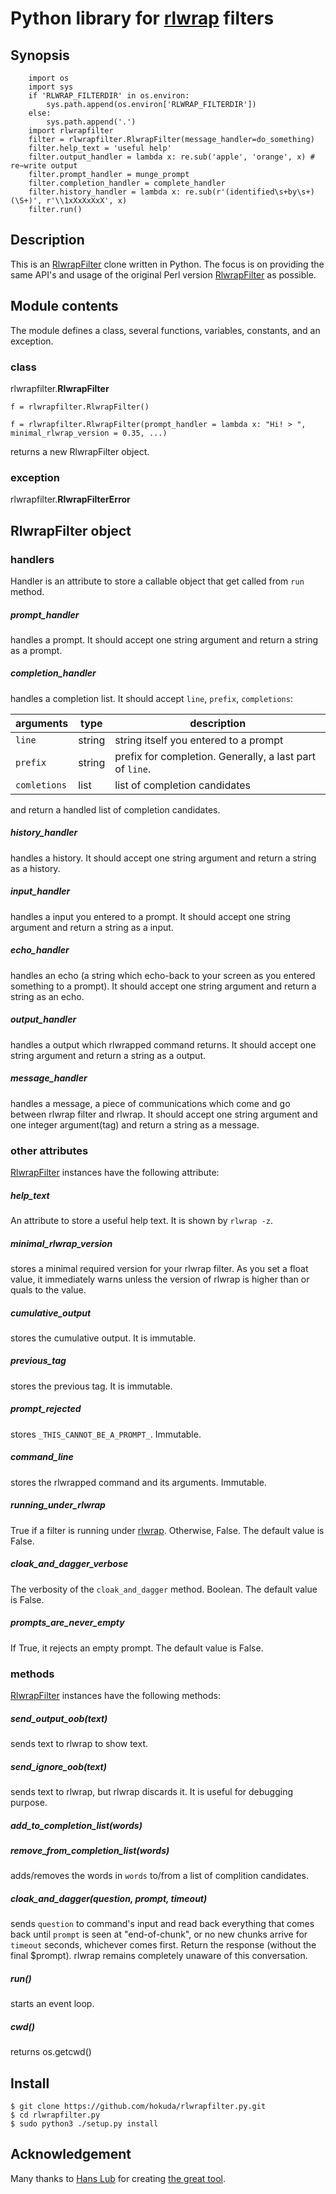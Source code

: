 Python library for [rlwrap](https://github.com/hanslub42/rlwrap) filters
==========================================================================

Synopsis
-------------------
```
    import os
    import sys
    if 'RLWRAP_FILTERDIR' in os.environ:
        sys.path.append(os.environ['RLWRAP_FILTERDIR'])
    else:
        sys.path.append('.')
    import rlwrapfilter
    filter = rlwrapfilter.RlwrapFilter(message_handler=do_something)
    filter.help_text = 'useful help'
    filter.output_handler = lambda x: re.sub('apple', 'orange', x) # re−write output
    filter.prompt_handler = munge_prompt
    filter.completion_handler = complete_handler
    filter.history_handler = lambda x: re.sub(r'(identified\s+by\s+)(\S+)', r'\\1xXxXxXxX', x)
    filter.run()
```


Description
-------------------
This is an [RlwrapFilter](http://utopia.knoware.nl/~hlub/uck/rlwrap/RlwrapFilter.html)
clone written in Python. The focus is on providing the same API's
and usage of the original Perl version [RlwrapFilter](http://utopia.knoware.nl/~hlub/uck/rlwrap/RlwrapFilter.html)
as possible.


Module contents
-------------------
The module defines a class, several functions, variables, constants, and an exception.

### class

rlwrapfilter.**RlwrapFilter**

```
f = rlwrapfilter.RlwrapFilter()

f = rlwrapfilter.RlwrapFilter(prompt_handler = lambda x: "Hi! > ", minimal_rlwrap_version = 0.35, ...)
```

returns a new RlwrapFilter object.

### exception

rlwrapfilter.**RlwrapFilterError**


RlwrapFilter object
-------------------


### handlers

Handler is an attribute to store a callable object that get called from `run` method.

##### prompt_handler

handles a prompt. It should accept one string argument and return a string as a prompt.

##### completion_handler

handles a completion list. It should accept `line`, `prefix`, `completions`:

|arguments|type|description|
|---------|----|-----------|
|`line`|string|string itself you entered to a prompt|
|`prefix`|string|prefix for completion. Generally, a last part of `line`.|
|`comletions`|list|list of completion candidates|

and return a handled list of completion candidates.

##### history_handler

handles a history. It should accept one string argument and return a string as a history.

##### input_handler

handles a input you entered to a prompt. It should accept one string argument and return a string as a input.

##### echo_handler

handles an echo (a string which echo-back to your screen as you entered something to a prompt). It should accept one string argument and return a string as an echo.

##### output_handler

handles a output which rlwrapped command returns. It should accept one string argument and return a string as a output.

##### message_handler

handles a message, a piece of communications which come and go between rlwrap filter and rlwrap. It should accept one string argument and one integer argument(tag) and return a string as a message.


### other attributes

[RlwrapFilter](#class) instances have the following attribute:

##### help_text

An attribute to store a useful help text. It is shown by `rlwrap -z`.

##### minimal_rlwrap_version

stores a minimal required version for your rlwrap filter. As you set a float value, it immediately warns unless the version of rlwrap is higher than or quals to the value.

##### cumulative_output

stores the cumulative output. It is immutable.

##### previous_tag

stores the previous tag. It is immutable.

##### prompt_rejected

stores `_THIS_CANNOT_BE_A_PROMPT_`. Immutable.

##### command_line

stores the rlwrapped command and its arguments. Immutable.

##### running_under_rlwrap

True if a filter is running under [rlwrap](https://github.com/hanslub42/rlwrap). Otherwise, False. The default value is False.

##### cloak_and_dagger_verbose

The verbosity of the `cloak_and_dagger` method. Boolean. The default value is False.

##### prompts_are_never_empty

If True, it rejects an empty prompt. The default value is False.


### methods

[RlwrapFilter](#class) instances have the following methods:

##### send_output_oob(text)

sends text to rlwrap to show text.

##### send_ignore_oob(text)

sends text to rlwrap, but rlwrap discards it. It is useful for debugging purpose.

##### add_to_completion_list(words)
##### remove_from_completion_list(words)

adds/removes the words in `words` to/from a list of complition candidates.

##### cloak_and_dagger(question, prompt, timeout)

sends `question` to command's input and read back everything that comes back until `prompt` is seen at "end-of-chunk", or no new chunks arrive for `timeout` seconds, whichever comes first. Return the response (without the final $prompt). rlwrap remains completely unaware of this conversation.

##### run()

starts an event loop.

##### cwd()

returns os.getcwd()


Install
-------------------
```
$ git clone https://github.com/hokuda/rlwrapfilter.py.git
$ cd rlwrapfilter.py
$ sudo python3 ./setup.py install
```


Acknowledgement
-------------------
Many thanks to [Hans Lub](http://utopia.knoware.nl/~hlub/rlwrap/) for creating [the great tool](https://github.com/hanslub42/rlwrap).
